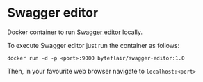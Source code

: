 # Swagger editor

Docker container to run [Swagger editor](https://github.com/swagger-api/swagger-editor) locally.

To execute Swagger editor just run the container as follows:

` docker run -d -p <port>:9000 byteflair/swagger-editor:1.0 ` 

Then, in your favourite web browser navigate to ` localhost:<port> `
